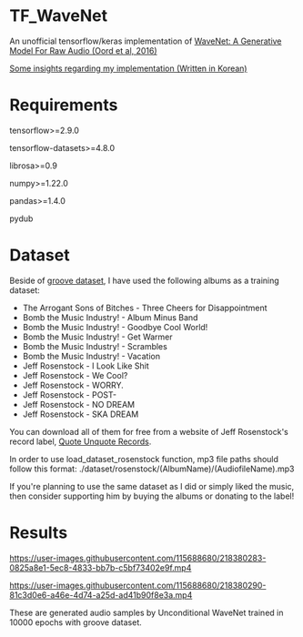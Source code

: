 # TF_WaveNet
An unofficial tensorflow/keras implementation of [WaveNet: A Generative Model For Raw Audio (Oord et al, 2016)](https://arxiv.org/abs/1609.03499)

[Some insights regarding my implementation (Written in Korean)](https://95dykim.github.io/2023_WaveNet.html)


# Requirements
tensorflow>=2.9.0

tensorflow-datasets>=4.8.0

librosa>=0.9

numpy>=1.22.0

pandas>=1.4.0

pydub

# Dataset
Beside of [groove dataset](https://magenta.tensorflow.org/datasets/groove), I have used the following albums as a training dataset:
- The Arrogant Sons of Bitches - Three Cheers for Disappointment
- Bomb the Music Industry! - Album Minus Band
- Bomb the Music Industry! - Goodbye Cool World!
- Bomb the Music Industry! - Get Warmer
- Bomb the Music Industry! - Scrambles
- Bomb the Music Industry! - Vacation
- Jeff Rosenstock - I Look Like Shit
- Jeff Rosenstock - We Cool?
- Jeff Rosenstock - WORRY.
- Jeff Rosenstock - POST-
- Jeff Rosenstock - NO DREAM
- Jeff Rosenstock - SKA DREAM

You can download all of them for free from a website of Jeff Rosenstock's record label, [Quote Unquote Records](http://www.quoteunquoterecords.com/).

In order to use load_dataset_rosenstock function, mp3 file paths should follow this format:
./dataset/rosenstock/(AlbumName)/(AudiofileName).mp3

If you're planning to use the same dataset as I did or simply liked the music, then consider supporting him by buying the albums or donating to the label!

# Results

https://user-images.githubusercontent.com/115688680/218380283-0825a8e1-5ec8-4833-bb7b-c5bf73402e9f.mp4

https://user-images.githubusercontent.com/115688680/218380290-81c3d0e6-a46e-4d74-a25d-ad41b90f8e3a.mp4

These are generated audio samples by Unconditional WaveNet trained in 10000 epochs with groove dataset.
